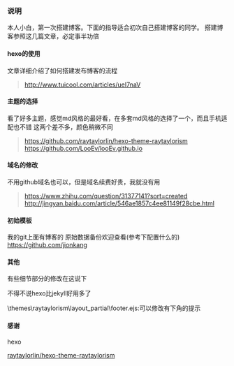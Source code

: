 ### 说明
本人小白，第一次搭建博客。下面的指导适合初次自己搭建博客的同学。
搭建博客参照这几篇文章，必定事半功倍

#### hexo的使用
文章详细介绍了如何搭建发布博客的流程
> http://www.tuicool.com/articles/ueI7naV

#### 主题的选择
看了好多主题，感觉md风格的最好看，在多套md风格的选择了一个，而且手机适配也不错
这两个差不多，颜色稍微不同

<!--more-->

> https://github.com/raytaylorlin/hexo-theme-raytaylorism
https://github.com/LooEv/looEv.github.io

#### 域名的修改
不用github域名也可以，但是域名续费好贵，我就没有用

> https://www.zhihu.com/question/31377141?sort=created
http://jingyan.baidu.com/article/546ae1857c4ee81149f28cbe.html

#### 初始模板

我的git上面有博客的  原始数据备份欢迎查看(参考下配置什么的)
https://github.com/jionkang

#### 其他
有些细节部分的修改在这说下

不得不说hexo比jekyll好用多了

\themes\raytaylorism\layout\_partial\footer.ejs:可以修改有下角的提示


#### 感谢
hexo

[raytaylorlin/hexo-theme-raytaylorism](https://github.com/raytaylorlin/hexo-theme-raytaylorism/tree/master)